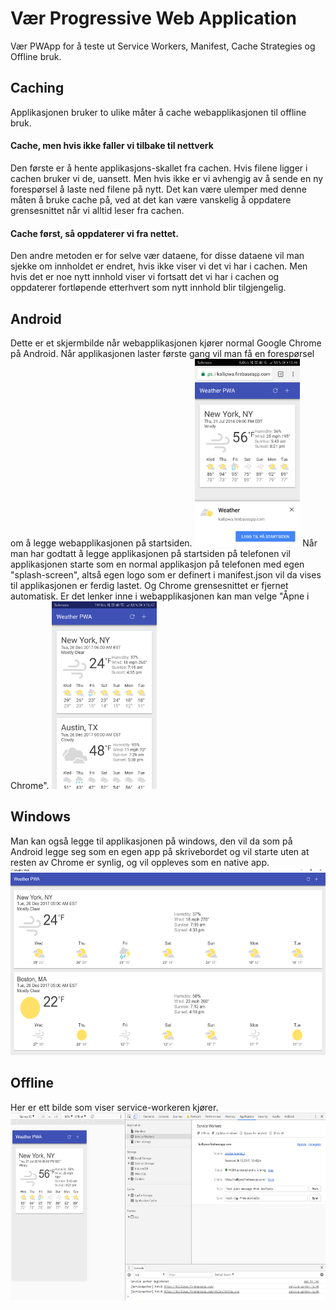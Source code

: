 # Vær Progressive Web Application
Vær PWApp for å teste ut Service Workers, Manifest, Cache Strategies og Offline bruk.

## Caching
Applikasjonen bruker to ulike måter å cache webapplikasjonen til offline bruk. 

#### Cache, men hvis ikke faller vi tilbake til nettverk
Den første er å hente applikasjons-skallet fra cachen. Hvis filene ligger i cachen bruker vi de, uansett. Men hvis ikke er vi avhengig av å sende en ny forespørsel å laste ned filene på nytt. Det kan være ulemper med denne måten å bruke cache på, ved at det kan være vanskelig å oppdatere grensesnittet når vi alltid leser fra cachen.

#### Cache først, så oppdaterer vi fra nettet.
Den andre metoden er for selve vær dataene, for disse dataene vil man sjekke om innholdet er endret, hvis ikke viser vi det vi har i cachen. Men hvis det er noe nytt innhold viser vi fortsatt det vi har i cachen og oppdaterer fortløpende etterhvert som nytt innhold blir tilgjengelig.

## Android
Dette er et skjermbilde når webapplikasjonen kjører normal Google Chrome på Android. Når applikasjonen laster første gang vil man få en forespørsel om å legge webapplikasjonen på startsiden.
<img src="https://github.com/181192/P018-PWApp/blob/master/presentation/AndroidChrome.png" alt="Android Normal Chrome" width="auto" height="300" />
Når man har godtatt å legge applikasjonen på startsiden på telefonen vil applikasjonen starte som en normal applikasjon på telefonen med egen "splash-screen", altså egen logo som er definert i manifest.json vil da vises til applikasjonen er ferdig lastet. Og Chrome grensesnittet er fjernet automatisk. Er det lenker inne i webapplikasjonen kan man velge "Åpne i Chrome".
<img src="https://github.com/181192/P018-PWApp/blob/master/presentation/AndroidPWA.png" alt="Android PWApp" width="auto" height="300" />

## Windows
Man kan også legge til applikasjonen på windows, den vil da som på Android legge seg som en egen app på skrivebordet og vil starte uten at resten av Chrome er synlig, og vil oppleves som en native app.
<img src="https://github.com/181192/P018-PWApp/blob/master/presentation/Windows.PNG" alt="windows screenshot" width="auto" height="300" />

## Offline
Her er ett bilde som viser service-workeren kjører.
<img src="https://github.com/181192/P018-PWApp/blob/master/presentation/OfflineDev.PNG" alt="Offline" width="auto" height="300" />


